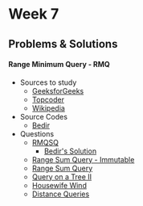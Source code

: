 # Week 7

## Problems & Solutions
#### Range Minimum Query - RMQ
  - Sources to study
    - [GeeksforGeeks](http://www.geeksforgeeks.org/segment-tree-set-1-range-minimum-query/)
    - [Topcoder](https://www.topcoder.com/community/data-science/data-science-tutorials/range-minimum-query-and-lowest-common-ancestor/)
    - [Wikipedia](https://en.wikipedia.org/wiki/Range_minimum_query)
  - Source Codes
    - [Bedir](https://github.com/BedirT/AlgorithmsL/blob/master/Algorithms/Math/RMQ.cpp)
  - Questions
    - [RMQSQ](http://www.spoj.com/problems/RMQSQ/)
      - [Bedir's Solution](https://github.com/BedirT/AlgorithmsL/blob/master/Problems/Curriculum%20Q's/Week%207/RMQSQ.cpp)
    - [Range Sum Query - Immutable](https://leetcode.com/problems/range-sum-query-immutable/)
    - [Range Sum Query](https://leetcode.com/problems/range-sum-query-mutable/)
    - [Query on a Tree II](http://www.spoj.com/problems/QTREE2/)
    - [Housewife Wind](http://poj.org/problem?id=2763)
    - [Distance Queries](http://poj.org/problem?id=1986)
    